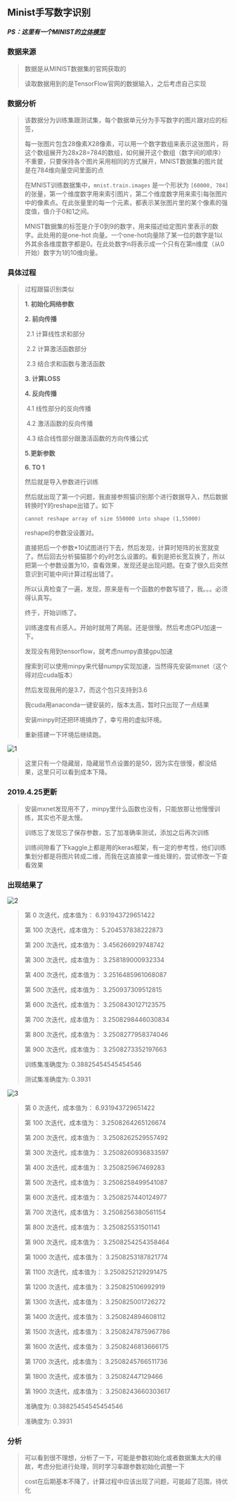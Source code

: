 ## Minist手写数字识别

##### PS：这里有一个MINIST的[立体模型](<http://scs.ryerson.ca/~aharley/vis/conv/>)

### 数据来源

> 数据是从MINIST数据集的官网获取的
>
> 读取数据用到的是TensorFlow官网的数据输入，之后考虑自己实现

### 数据分析

> 该数据分为训练集跟测试集，每个数据单元分为手写数字的图片跟对应的标签，
>
> 每一张图片包含28像素X28像素，可以用一个数字数组来表示这张图片，将这个数组展开为28x28=784的数组，如何展开这个数组（数字间的顺序）不重要，只要保持各个图片采用相同的方式展开，MNIST数据集的图片就是在784维向量空间里面的点
>
> 在MNIST训练数据集中，`mnist.train.images` 是一个形状为 `[60000, 784]` 的张量，第一个维度数字用来索引图片，第二个维度数字用来索引每张图片中的像素点。在此张量里的每一个元素，都表示某张图片里的某个像素的强度值，值介于0和1之间。
>
> MNIST数据集的标签是介于0到9的数字，用来描述给定图片里表示的数字。此处用的是one-hot 向量。一个one-hot向量除了某一位的数字是1以外其余各维度数字都是0。在此处数字n将表示成一个只有在第n维度（从0开始）数字为1的10维向量。

### 具体过程

> 过程跟猫识别类似
>
> **1. 初始化网络参数**
>
> **2. 前向传播**
>
> ​	2.1 计算线性求和部分
>
> ​	2.2 计算激活函数部分
>
> ​	2.3 结合求和函数与激活函数
>
> **3. 计算LOSS**
>
> **4. 反向传播**
>
> ​	4.1 线性部分的反向传播
>
> ​	4.2 激活函数的反向传播
>
> ​	4.3 结合线性部分跟激活函数的方向传播公式
>
> **5.更新参数**
>
> **6. TO 1**
>
> 然后就是导入参数进行训练
>
> 然后就出现了第一个问题，我直接参照猫识别那个进行数据导入，然后数据转换时Y的reshape出错了。如下
>
> `cannot reshape array of size 550000 into shape (1,55000)`
>
> reshape的参数没设置对。
>
> 直接把后一个参数*10试图进行下去，然后发现，计算时矩阵的长宽就变了。然后回去分析猫猫那个的y时怎么设置的。看到是把长宽互换了，所以把第一个参数设置为10，查看效果，发现还是出现问题。在查了很久后突然意识到可能中间计算过程出错了。
>
> 所以认真检查了一遍，发现，原来是有一个函数的参数写错了，我。。。必须得认真写。
>
> 终于，开始训练了。
>
> 训练速度有点感人。开始时就用了两层。还是很慢。然后考虑GPU加速一下。
>
> 发现没有用到tensorflow，就考虑numpy直接gpu加速
>
> 搜索到可以使用minpy来代替numpy实现加速，当然得先安装mxnet（这个得对应cuda版本）
>
> 然后发现我用的是3.7，而这个包只支持到3.6
>
> 我cuda用anaconda一键安装的，版本太高，暂时只出现了一点结果
>
> 安装minpy时还把环境搞炸了，幸亏用的虚拟环境。
>
> 重新搭建一下环境后继续跑。



![1](assets/1.png)

> 这里只有一个隐藏层，隐藏层节点设置的是50，因为实在很慢，都没结果，这里只可以看到成本下降。

### 2019.4.25更新

>  安装mxnet发现用不了，minpy里什么函数也没有，只能放那让他慢慢训练，其实也不是太慢。
>
>  训练忘了发现忘了保存参数，忘了加准确率测试，添加之后再次训练
>
>  训练间隙看了下kaggle上都是用的keras框架，有一定的参考性，他们训练集划分都是将图片转成二维，而我在这直接拿一维处理的，尝试修改一下查看效果

### 出现结果了

![2](assets/2.png)

>第 0 次迭代，成本值为： 6.931943729651422
>
>第 100 次迭代，成本值为： 5.204537838222873
>
>第 200 次迭代，成本值为： 3.456266929748742
>
>第 300 次迭代，成本值为： 3.258189000932334
>
>第 400 次迭代，成本值为： 3.2516485961068087
>
>第 500 次迭代，成本值为： 3.250937309512815
>
>第 600 次迭代，成本值为： 3.2508430127123575
>
>第 700 次迭代，成本值为： 3.2508298446030834
>
>第 800 次迭代，成本值为： 3.2508277958374046
>
>第 900 次迭代，成本值为： 3.2508273352197663
>
>训练集准确度为: 0.38825454545454546
>
>测试集准确度为: 0.3931

![3](assets/3.png)

> 第 0 次迭代，成本值为： 6.931943729651422
>
> 第 100 次迭代，成本值为： 3.2508264265126674
>
> 第 200 次迭代，成本值为： 3.2508262529557492
>
> 第 300 次迭代，成本值为： 3.2508260936833597
>
> 第 400 次迭代，成本值为： 3.250825967469283
>
> 第 500 次迭代，成本值为： 3.2508258499541087
>
> 第 600 次迭代，成本值为： 3.2508257440124977
>
> 第 700 次迭代，成本值为： 3.2508256380561154
>
> 第 800 次迭代，成本值为： 3.250825531501141
>
> 第 900 次迭代，成本值为： 3.2508254254358464
>
> 第 1000 次迭代，成本值为： 3.2508253187821774
>
> 第 1100 次迭代，成本值为： 3.2508252129291475
>
> 第 1200 次迭代，成本值为： 3.250825106992919
>
> 第 1300 次迭代，成本值为： 3.250825001726272
>
> 第 1400 次迭代，成本值为： 3.250824894608112
>
> 第 1500 次迭代，成本值为： 3.2508247875967786
>
> 第 1600 次迭代，成本值为： 3.2508246813666175
>
> 第 1700 次迭代，成本值为： 3.2508245766511736
>
> 第 1800 次迭代，成本值为： 3.25082447129466
>
> 第 1900 次迭代，成本值为： 3.2508243660303617
>
> 准确度为: 0.38825454545454546
>
> 准确度为: 0.3931

### 分析

> 可以看到很不理想，分析了一下，可能是参数初始化或者数据集太大的缘故，考虑分批进行处理，同时学习率跟参数初始化调整一下
>
> cost在后期基本不降了，计算过程中应该出现了问题，可能超了范围，待优化